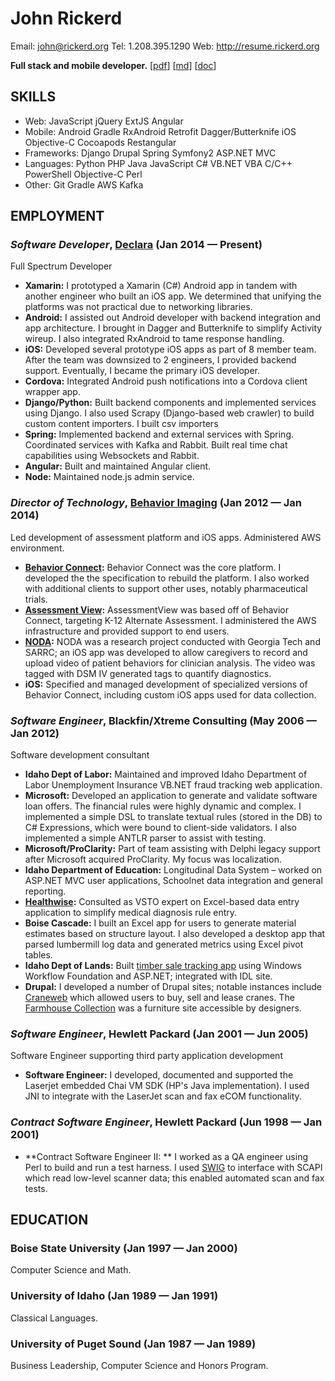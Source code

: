John Rickerd
============
Email: john@rickerd.org
Tel: 1.208.395.1290
Web: http://resume.rickerd.org

**Full stack and mobile developer.**   [[pdf](http://resume.rickerd.org/resume.pdf)] [[md](http://resume.rickerd.org/resume.md)] [[doc](http://resume.rickerd.org/resume.doc)]

## SKILLS

  - Web: JavaScript jQuery ExtJS Angular 
  - Mobile: Android Gradle RxAndroid Retrofit Dagger/Butterknife iOS Objective-C Cocoapods Restangular 
  - Frameworks: Django Drupal Spring Symfony2 ASP.NET MVC 
  - Languages: Python PHP Java JavaScript C# VB.NET VBA C/C++ PowerShell Objective-C Perl 
  - Other: Git Gradle AWS Kafka 

## EMPLOYMENT

### *Software Developer*, [Declara](https://corp.declara.com) (Jan 2014 — Present)

Full Spectrum Developer
  - **Xamarin:** I prototyped a Xamarin (C#) Android app in tandem with another engineer who built an iOS app. We determined that unifying the platforms was not practical due to networking libraries.
  - **Android:** I assisted out Android developer with backend integration and app architecture. I brought in Dagger and Butterknife to simplify Activity wireup. I also integrated RxAndroid to tame response handling.
  - **iOS:** Developed several prototype iOS apps as part of 8 member team. After the team was downsized to 2 engineers, I provided backend support. Eventually, I became the primary iOS developer.
  - **Cordova:** Integrated Android push notifications into a Cordova client wrapper app.
  - **Django/Python:** Built backend components and implemented services using Django. I also used Scrapy (Django-based web crawler) to build custom content importers. I built csv importers 
  - **Spring:** Implemented backend and external services with Spring. Coordinated services with Kafka and Rabbit. Built real time chat capabilities using Websockets and Rabbit.
  - **Angular:** Built and maintained Angular client.
  - **Node:** Maintained node.js admin service.

### *Director of Technology*, [Behavior Imaging](https://behaviorimaging.com/) (Jan 2012 — Jan 2014)

Led development of assessment platform and iOS apps. Administered AWS environment.
  - **[Behavior Connect](https://behaviorimaging.com/products/behavior-connect/):** Behavior Connect was the core platform. I developed the the specification to rebuild the platform. I also worked with additional clients to support other uses, notably pharmaceutical trials.
  - **[Assessment View](https://behaviorimaging.com/products/assessment-view/):** AssessmentView was based off of Behavior Connect, targeting K-12 Alternate Assessment. I administered the AWS infrastructure and provided support to end users.
  - **[NODA](https://behaviorimaging.com/noda/):** NODA was a research project conducted with Georgia Tech and SARRC; an iOS app was developed to allow caregivers to record and upload video of patient behaviors for clinician analysis. The video was tagged with DSM IV generated tags to quantify diagnostics.
  - **iOS:** Specified and managed development of specialized versions of Behavior Connect, including custom iOS apps used for data collection.

### *Software Engineer*, Blackfin/Xtreme Consulting (May 2006 — Jan 2012)

Software development consultant
  - **Idaho Dept of Labor:** Maintained and improved Idaho Department of Labor Unemployment Insurance VB.NET fraud tracking web application.
  - **Microsoft:** Developed an application to generate and validate software loan offers. The financial rules were highly dynamic and complex. I implemented a simple DSL to translate textual rules (stored in the DB) to C# Expressions, which were bound to client-side validators. I also implemented a simple ANTLR parser to assist with testing.
  - **Microsoft/ProClarity:** Part of team assisting with Delphi legacy support after Microsoft acquired ProClarity. My focus was localization.
  - **Idaho Department of Education:** Longitudinal Data System – worked on ASP.NET MVC user applications, Schoolnet data integration and general reporting.
  - **[Healthwise](http://www.healthwise.org):** Consulted as VSTO expert on Excel-based data entry application to simplify medical diagnosis rule entry.
  - **Boise Cascade:** I built an Excel app for users to generate material estimates based on structure layout. I also developed a desktop app that parsed lumbermill log data and generated metrics using Excel pivot tables.
  - **Idaho Dept of Lands:** Built [timber sale tracking app](http://web.idl.idaho.gov/timbersale/Search.aspx) using Windows Workflow Foundation and ASP.NET; integrated with IDL site.
  - **Drupal:** I developed a number of Drupal sites; notable instances include [Craneweb](https://craneweb.com) which allowed users to buy, sell and lease cranes. The [Farmhouse Collection](https://www.farmhousecollection.com) was a furniture site accessible by designers.

### *Software Engineer*, Hewlett Packard (Jan 2001 — Jun 2005)

Software Engineer supporting third party application development
  - **Software Engineer:** I developed, documented and supported the Laserjet embedded Chai VM SDK (HP's Java implementation). I used JNI to integrate with the LaserJet scan and fax eCOM functionality.

### *Contract Software Engineer*, Hewlett Packard (Jun 1998 — Jan 2001)


  - **Contract Software Engineer II: ** I worked as a QA engineer using Perl to build and run a test harness. I used [SWIG](http://www.swig.org/) to interface with SCAPI which read low-level scanner data; this enabled automated scan and fax tests.




## EDUCATION

### Boise State University (Jan 1997 — Jan 2000)

Computer Science and Math.


### University of Idaho (Jan 1989 — Jan 1991)

Classical Languages.


### University of Puget Sound (Jan 1987 — Jan 1989)

Business Leadership, Computer Science and Honors Program.












